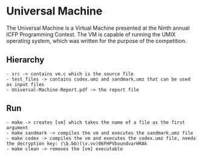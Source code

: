 # Universal Machine
The Universal Machine is a Virtual Machine presented at the Ninth annual ICFP Programming Contest. The VM is capable of running the UMIX operating system, which was written for the purpose of the competition. 


## Hierarchy
	- src -> contains vm.c which is the source file
	- test_files -> contains codex.umz and sandmark.umz that can be used as input files
	- Universal-Machine-Report.pdf -> the report file

## Run

	- make -> creates [vm] which takes the name of a file as the first argument
	- make sandmark -> compiles the vm and executes the sandmark.umz file
	- make codex -> compiles the vm and executes the codex.umz file, needs the decryption key: (\b.bb)(\v.vv)06FHPVboundvarHRAk
	- make clean -> removes the [vm] executable

